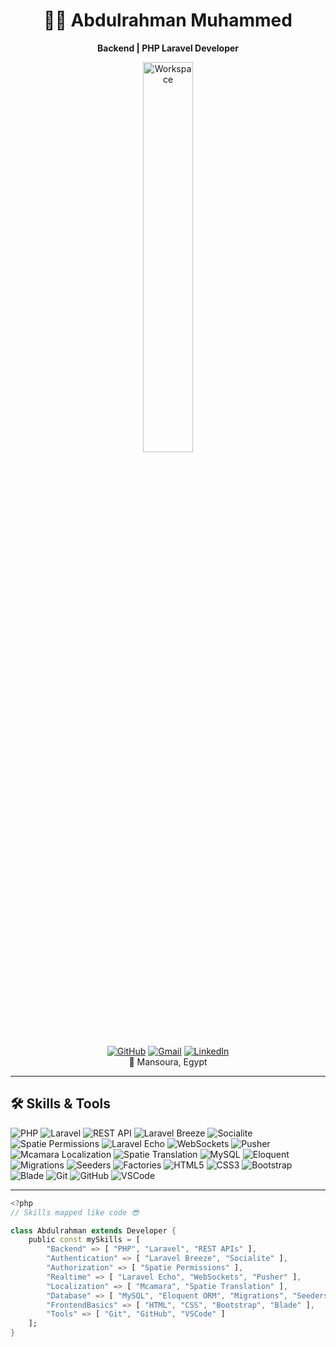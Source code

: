 <div align="center">

# 👨‍💻 Abdulrahman Muhammed  
**Backend | PHP Laravel Developer**  

<img src="https://github.com/SP-XD/SP-XD/blob/main/images/dev-working_rounded.gif?raw=true" alt="Workspace" width="40%"/><br>  

[![GitHub](https://img.shields.io/badge/GitHub-100000?style=flat&logo=github&logoColor=white)](https://github.com/Abulrahman-muhammed)
[![Gmail](https://img.shields.io/badge/Email-D14836?style=flat&logo=gmail&logoColor=white)](mailto:engabdulrahmanhereza@gmail.com)
[![LinkedIn](https://img.shields.io/badge/LinkedIn-0A66C2?style=flat&logo=linkedin&logoColor=white)](https://linkedin.com)  
📍 Mansoura, Egypt  

---

</div>

## 🛠 Skills & Tools  

![PHP](https://img.shields.io/badge/PHP-777BB4?style=flat&logo=php&logoColor=white)
![Laravel](https://img.shields.io/badge/Laravel-FF2D20?style=flat&logo=laravel&logoColor=white)
![REST API](https://img.shields.io/badge/REST-02569B?style=flat&logo=api&logoColor=white)
![Laravel Breeze](https://img.shields.io/badge/Breeze-0A66C2?style=flat&logo=laravel&logoColor=white)
![Socialite](https://img.shields.io/badge/Socialite-FB542B?style=flat&logo=google&logoColor=white)
![Spatie Permissions](https://img.shields.io/badge/Spatie_Permissions-000?style=flat&logo=shield&logoColor=white)
![Laravel Echo](https://img.shields.io/badge/Laravel_Echo-FF2D20?style=flat&logo=laravel&logoColor=white)
![WebSockets](https://img.shields.io/badge/WebSockets-333?style=flat&logo=socketdotio&logoColor=white)
![Pusher](https://img.shields.io/badge/Pusher-300D4F?style=flat&logo=pusher&logoColor=white)
![Mcamara Localization](https://img.shields.io/badge/Mcamara_Localization-1572B6?style=flat)
![Spatie Translation](https://img.shields.io/badge/Spatie_Translation-31A8FF?style=flat)
![MySQL](https://img.shields.io/badge/MySQL-005C84?style=flat&logo=mysql&logoColor=white)
![Eloquent](https://img.shields.io/badge/Eloquent-FF2D20?style=flat&logo=laravel&logoColor=white)
![Migrations](https://img.shields.io/badge/Migrations-777?style=flat)
![Seeders](https://img.shields.io/badge/Seeders-333?style=flat)
![Factories](https://img.shields.io/badge/Factories-555?style=flat)
![HTML5](https://img.shields.io/badge/HTML5-E34F26?style=flat&logo=html5&logoColor=white)
![CSS3](https://img.shields.io/badge/CSS3-1572B6?style=flat&logo=css3&logoColor=white)
![Bootstrap](https://img.shields.io/badge/Bootstrap-563D7C?style=flat&logo=bootstrap&logoColor=white)
![Blade](https://img.shields.io/badge/Blade-FF2D20?style=flat&logo=laravel&logoColor=white)
![Git](https://img.shields.io/badge/GIT-E44C30?style=flat&logo=git&logoColor=white)
![GitHub](https://img.shields.io/badge/GitHub-100000?style=flat&logo=github&logoColor=white)
![VSCode](https://img.shields.io/badge/VSCode-0078D4?style=flat&logo=visual%20studio%20code&logoColor=white)


---

```dart
<?php
// Skills mapped like code 😎

class Abdulrahman extends Developer {
    public const mySkills = [
        "Backend" => [ "PHP", "Laravel", "REST APIs" ],
        "Authentication" => [ "Laravel Breeze", "Socialite" ],
        "Authorization" => [ "Spatie Permissions" ],
        "Realtime" => [ "Laravel Echo", "WebSockets", "Pusher" ],
        "Localization" => [ "Mcamara", "Spatie Translation" ],
        "Database" => [ "MySQL", "Eloquent ORM", "Migrations", "Seeders", "Factories" ],
        "FrontendBasics" => [ "HTML", "CSS", "Bootstrap", "Blade" ],
        "Tools" => [ "Git", "GitHub", "VSCode" ]
    ];
}

